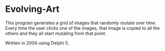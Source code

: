 # Evolving-Art

This program generates a grid of images that randomly mutate over time. 
Every time the user clicks one of the images, that image is copied to all the others and they all start mutating from that point.

Written in 2004 using Delphi 5.
